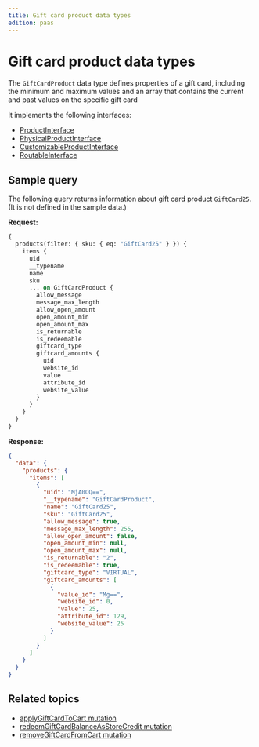 ```yaml
---
title: Gift card product data types
edition: paas
---
```


# Gift card product data types

The `GiftCardProduct` data type defines properties of a gift card, including the minimum and maximum values and an array that contains the current and past values on the specific gift card

It implements the following interfaces:

-  [ProductInterface](https://developer.adobe.com/commerce/webapi/graphql-api/index.html#definition-ProductInterface)
-  [PhysicalProductInterface](https://developer.adobe.com/commerce/webapi/graphql-api/index.html#definition-PhysicalProductInterface)
-  [CustomizableProductInterface](https://developer.adobe.com/commerce/webapi/graphql-api/index.html#definition-CustomizableProductInterface)
-  [RoutableInterface](https://developer.adobe.com/commerce/webapi/graphql-api/index.html#definition-RoutableInterface)

## Sample query

The following query returns information about gift card product `GiftCard25`. (It is not defined in the sample data.)

**Request:**

```graphql
{
  products(filter: { sku: { eq: "GiftCard25" } }) {
    items {
      uid
      __typename
      name
      sku
      ... on GiftCardProduct {
        allow_message
        message_max_length
        allow_open_amount
        open_amount_min
        open_amount_max
        is_returnable
        is_redeemable
        giftcard_type
        giftcard_amounts {
          uid
          website_id
          value
          attribute_id
          website_value
        }
      }
    }
  }
}
```

**Response:**

```json
{
  "data": {
    "products": {
      "items": [
        {
          "uid": "MjA0OQ==",
          "__typename": "GiftCardProduct",
          "name": "GiftCard25",
          "sku": "GiftCard25",
          "allow_message": true,
          "message_max_length": 255,
          "allow_open_amount": false,
          "open_amount_min": null,
          "open_amount_max": null,
          "is_returnable": "2",
          "is_redeemable": true,
          "giftcard_type": "VIRTUAL",
          "giftcard_amounts": [
            {
              "value_id": "Mg==",
              "website_id": 0,
              "value": 25,
              "attribute_id": 129,
              "website_value": 25
            }
          ]
        }
      ]
    }
  }
}
```

## Related topics

-  [applyGiftCardToCart mutation](../../../cart/mutations/apply-giftcard.md)
-  [redeemGiftCardBalanceAsStoreCredit mutation](../../../cart/mutations/redeem-giftcard-balance.md)
-  [removeGiftCardFromCart mutation](../../../cart/mutations/remove-giftcard.md)
